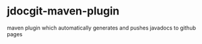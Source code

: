 # jdocgit-maven-plugin
maven plugin which automatically generates and pushes javadocs to github pages 

